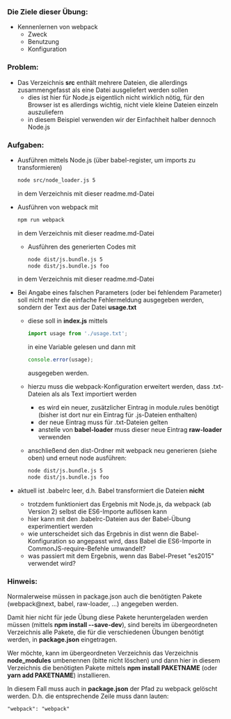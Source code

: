 ### Die Ziele dieser Übung:

* Kennenlernen von webpack
  * Zweck
  * Benutzung
  * Konfiguration


### Problem:

* Das Verzeichnis __src__ enthält mehrere Dateien, die allerdings zusammengefasst als eine Datei ausgeliefert werden
  sollen
  * dies ist hier für Node.js eigentlich nicht wirklich nötig, für den Browser ist es allerdings wichtig, nicht viele
    kleine Dateien einzeln auszuliefern
  * in diesem Beispiel verwenden wir der Einfachheit halber dennoch Node.js


### Aufgaben:

* Ausführen mittels Node.js (über babel-register, um imports zu transformieren)

  ```sh
  node src/node_loader.js 5
  ```

  in dem Verzeichnis mit dieser readme.md-Datei
    
* Ausführen von webpack mit

  ```sh
  npm run webpack
  ```

  in dem Verzeichnis mit dieser readme.md-Datei

  * Ausführen des generierten Codes mit
  
    ```sh
    node dist/js.bundle.js 5
    node dist/js.bundle.js foo
    ```

  in dem Verzeichnis mit dieser readme.md-Datei

* Bei Angabe eines falschen Parameters (oder bei fehlendem Parameter) soll nicht mehr die einfache Fehlermeldung
  ausgegeben werden, sondern der Text aus der Datei __usage.txt__
  * diese soll in __index.js__ mittels
    
    ```js
    import usage from './usage.txt';
    ```
          
    in eine Variable gelesen und dann mit
    
    ```js
    console.error(usage);
    ```
          
    ausgegeben werden.
    
  * hierzu muss die webpack-Konfiguration erweitert werden, dass .txt-Dateien als als Text importiert werden
    * es wird ein neuer, zusätzlicher Eintrag in module.rules benötigt (bisher ist dort nur ein Eintrag für
      .js-Dateien enthalten)
    * der neue Eintrag muss für .txt-Dateien gelten
    * anstelle von __babel-loader__ muss dieser neue Eintrag __raw-loader__ verwenden
  
  * anschließend den dist-Ordner mit webpack neu generieren (siehe oben) und erneut node ausführen:

    ```sh
    node dist/js.bundle.js 5
    node dist/js.bundle.js foo
    ```

* aktuell ist .babelrc leer, d.h. Babel transformiert die Dateien __nicht__
  * trotzdem funktioniert das Ergebnis mit Node.js, da webpack (ab Version 2) selbst die ES6-Importe auflösen kann
  * hier kann mit den .babelrc-Dateien aus der Babel-Übung experimentiert werden
  * wie unterscheidet sich das Ergebnis in dist wenn die Babel-Konfiguration so angepasst wird, dass Babel die
    ES6-Importe in CommonJS-require-Befehle umwandelt?
  * was passiert mit dem Ergebnis, wenn das Babel-Preset "es2015" verwendet wird?


### Hinweis:

Normalerweise müssen in package.json auch die benötigten Pakete (webpack@next, babel, raw-loader, ...) angegeben werden.

Damit hier nicht für jede Übung diese Pakete heruntergeladen werden müssen (mittels __npm install --save-dev__), sind
bereits im übergeordneten Verzeichnis alle Pakete, die für die verschiedenen Übungen benötigt werden, in
__package.json__ eingetragen.

Wer möchte, kann im übergeordneten Verzeichnis das Verzeichnis __node_modules__ umbenennen (bitte nicht löschen) und
dann hier in diesem Verzeichnis die benötigten Pakete mittels __npm install PAKETNAME__ (oder __yarn add PAKETNAME__)
installieren.

In diesem Fall muss auch in __package.json__ der Pfad zu webpack gelöscht werden. D.h. die entsprechende Zeile muss dann
lauten:

```
"webpack": "webpack"
```
